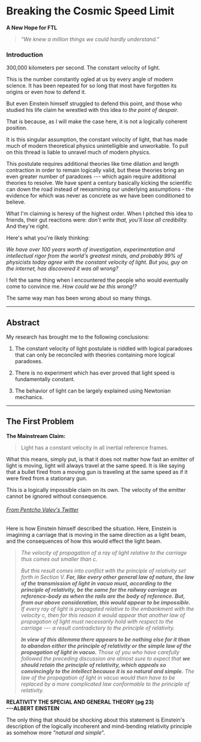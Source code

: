 # Breaking the Cosmic Speed Limit
**A New Hope for FTL**

>*"We knew a million things we could hardly understand."*

### Introduction

300,000 kilometers per second. The constant velocity of light.

This is the number constantly ogled at us by every angle of modern
science. It has been repeated for so long that most have forgotten its
origins or even how to defend it.

But even Einstein himself struggled to defend this point, and those who
studied his life claim he wrestled with this idea *to the point of
despair.*

That is because, as I will make the case here, it is not a logically
coherent position.

It is this singular assumption, the constant velocity of light, that has
made much of modern theoretical physics unintelligible and unworkable.
To pull on this thread is liable to unravel much of modern physics.

This postulate requires additional theories like time dilation and
length contraction in order to remain logically valid, but these
theories bring an even greater number of paradoxes --- which again
require additional theories to resolve. We have spent a century
basically kicking the scientific can down the road instead of
reexamining our underlying assumptions - the evidence for which was
never as concrete as we have been conditioned to believe.

What I\'m claiming is heresy of the highest order. When I pitched this
idea to friends, their gut reactions were: *don\'t write that, you\'ll
lose all credibility.* And they\'re right.

Here's what you\'re likely thinking:

*We have over 100 years worth of investigation, experimentation and
intellectual rigor from the world\'s greatest minds, and probably 99% of
physicists today agree with the constant velocity of light. But you, guy
on the internet, has discovered it was all wrong?*

I felt the same thing when I encountered the people who would eventually
come to convince me. *How could we be this wrong!?*

The same way man has been wrong about so many things.

<div>

------------------------------------------------------------------------

</div>

## Abstract

My research has brought me to the following conclusions:

1.  The constant velocity of light postulate is riddled with logical
    paradoxes that can only be reconciled with theories containing more
    logical paradoxes.

2.  There is no experiment which has ever proved that light speed is
    fundamentally constant.

3.  The behavior of light can be largely explained using Newtonian
    mechanics.

<div>

------------------------------------------------------------------------

</div>

## The First Problem

**The Mainstream Claim:**

> Light has a constant velocity in all inertial reference frames.

What this means, simply put, is that it does not matter how fast an
emitter of light is moving, light will always travel at the same speed.
It is like saying that a bullet fired from a moving gun is traveling at
the same speed as if it were fired from a stationary gun.

This is a logically impossible claim on its own. The velocity of the
emitter cannot be ignored without consequence.


###### [From Pentcho Valev\'s Twitter](https://x.com/pentcho_valev/status/1686731162947813376?s=20)

Here is how Einstein himself described the situation. Here, Einstein is
imagining a carriage that is moving in the same direction as a light
beam, and the consequences of how this would effect the light beam.

> *The velocity of propagation of a ray of light relative to the
> carriage thus comes out smaller than c.*
>
> *But this result comes into conflict with the principle of relativity
> set forth in Section V. **For, like every other general law of nature,
> the law of the transmission of light in vacuo must, according to the
> principle of relativity, be the same for the railway carriage as
> reference-body as when the rails are the body of reference. But, from
> our above consideration, this would appear to be impossible.** If
> every ray of light is propagated relative to the embankment with the
> velocity c, then for this reason it would appear that another law of
> propagation of light must necessarily hold with respect to the
> carriage --- a result contradictory to the principle of relativity.*
>
> ***In view of this dilemma there appears to be nothing else for it
> than to abandon either the principle of relativity or the simple law
> of the propagation of light in vacuo.** Those of you who have
> carefully followed the preceding discussion are almost sure to expect
> that **we should retain the principle of relativity, which appeals so
> convincingly to the intellect because it is so natural and simple.**
> The law of the propagation of light in vacuo would then have to be
> replaced by a more complicated law conformable to the principle of
> relativity.*

**RELATIVITY THE SPECIAL AND GENERAL THEORY (pg 23)\
---ALBERT EINSTEIN**

The only thing that should be shocking about this statement is
Einstein's description of the logically incoherent and mind-bending
relativity principle as somehow more *"natural and simple*".
